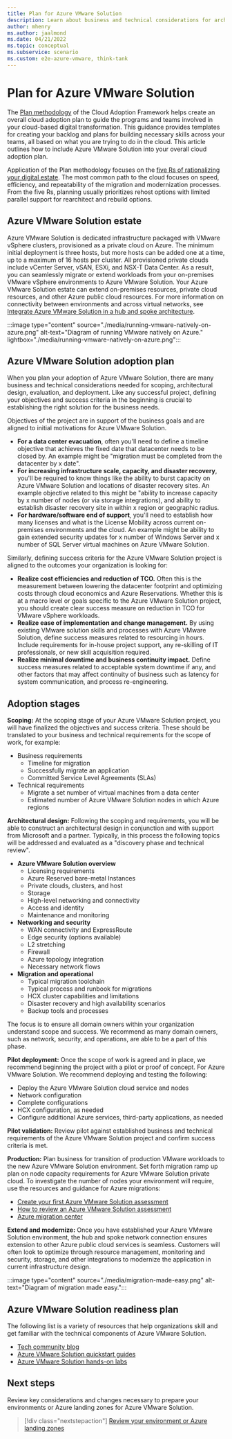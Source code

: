 ```yaml
---
title: Plan for Azure VMware Solution
description: Learn about business and technical considerations for architectural design, evaluation, and deployment of Azure VMware Solution
author: mhenry
ms.author: jaalmond
ms.date: 04/21/2022
ms.topic: conceptual
ms.subservice: scenario
ms.custom: e2e-azure-vmware, think-tank
---
```


# Plan for Azure VMware Solution

The [Plan methodology](../../plan/index.md) of the Cloud Adoption Framework helps create an overall cloud adoption plan to guide the programs and teams involved in your cloud-based digital transformation. This guidance provides templates for creating your backlog and plans for building necessary skills across your teams, all based on what you are trying to do in the cloud. This article outlines how to include Azure VMware Solution into your overall cloud adoption plan.

Application of the Plan methodology focuses on the [five Rs of rationalizing your digital estate](../../digital-estate/5-rs-of-rationalization.md). The most common path to the cloud focuses on speed, efficiency, and repeatability of the migration and modernization processes. From the five Rs, planning usually prioritizes rehost options with limited parallel support for rearchitect and rebuild options.

## Azure VMware Solution estate

Azure VMware Solution is dedicated infrastructure packaged with VMware vSphere clusters, provisioned as a private cloud on Azure. The minimum initial deployment is three hosts, but more hosts can be added one at a time, up to a maximum of 16 hosts per cluster. All provisioned private clouds include vCenter Server, vSAN, ESXi, and NSX-T Data Center. As a result, you can seamlessly migrate or extend workloads from your on-premises VMware vSphere environments to Azure VMware Solution. Your Azure VMware Solution estate can extend on-premises resources, private cloud resources, and other Azure public cloud resources. For more information on connectivity between environments and across virtual networks, see [Integrate Azure VMware Solution in a hub and spoke architecture](/azure/azure-vmware/concepts-hub-and-spoke).

:::image type="content" source="./media/running-vmware-natively-on-azure.png" alt-text="Diagram of running VMware natively on Azure." lightbox="./media/running-vmware-natively-on-azure.png":::

## Azure VMware Solution adoption plan

When you plan your adoption of Azure VMware Solution, there are many business and technical considerations needed for scoping, architectural design, evaluation, and deployment. Like any successful project, defining your objectives and success criteria in the beginning is crucial to establishing the right solution for the business needs.

Objectives of the project are in support of the business goals and are aligned to initial motivations for Azure VMware Solution.

- **For a data center evacuation**, often you'll need to define a timeline objective that achieves the fixed date that datacenter needs to be closed by. An example might be "migration must be completed from the datacenter by x date".
- **For increasing infrastructure scale, capacity, and disaster recovery**, you'll be required to know things like the ability to burst capacity on Azure VMware Solution and locations of disaster recovery sites. An example objective related to this might be "ability to increase capacity by x number of nodes (or via storage integrations), and ability to establish disaster recovery site in within x region or geographic radius.
- **For hardware/software end of support**, you'll need to establish how many licenses and what is the License Mobility across current on-premises environments and the cloud. An example might be ability to gain extended security updates for x number of Windows Server and x number of SQL Server virtual machines on Azure VMware Solution.

Similarly, defining success criteria for the Azure VMware Solution project is aligned to the outcomes your organization is looking for:

- **Realize cost efficiencies and reduction of TCO.** Often this is the measurement between lowering the datacenter footprint and optimizing costs through cloud economics and Azure Reservations. Whether this is at a macro level or goals specific to the Azure VMware Solution project, you should create clear success measure on reduction in TCO for VMware vSphere workloads.
- **Realize ease of implementation and change management.** By using existing VMware solution skills and processes with Azure VMware Solution, define success measures related to resourcing in hours. Include requirements for in-house project support, any re-skilling of IT professionals, or new skill acquisition required.
- **Realize minimal downtime and business continuity impact.** Define success measures related to acceptable system downtime if any, and other factors that may affect continuity of business such as latency for system communication, and process re-engineering.

## Adoption stages

**Scoping:** At the scoping stage of your Azure VMware Solution project, you will have finalized the objectives and success criteria. These should be translated to your business and technical requirements for the scope of work, for example:

- Business requirements
  - Timeline for migration
  - Successfully migrate an application
  - Committed Service Level Agreements (SLAs)
- Technical requirements
  - Migrate a set number of virtual machines from a data center
  - Estimated number of Azure VMware Solution nodes in which Azure regions

**Architectural design:** Following the scoping and requirements, you will be able to construct an architectural design in conjunction and with support from Microsoft and a partner. Typically, in this process the following topics will be addressed and evaluated as a "discovery phase and technical review".

- **Azure VMware Solution overview**
  - Licensing requirements
  - Azure Reserved bare-metal Instances
  - Private clouds, clusters, and host
  - Storage
  - High-level networking and connectivity
  - Access and identity
  - Maintenance and monitoring
- **Networking and security**
  - WAN connectivity and ExpressRoute
  - Edge security (options available)
  - L2 stretching
  - Firewall
  - Azure topology integration
  - Necessary network flows
- **Migration and operational**
  - Typical migration toolchain
  - Typical process and runbook for migrations
  - HCX cluster capabilities and limitations
  - Disaster recovery and high availability scenarios
  - Backup tools and processes

The focus is to ensure all domain owners within your organization understand scope and success. We recommend as many domain owners, such as network, security, and operations, are able to be a part of this phase.

**Pilot deployment:** Once the scope of work is agreed and in place, we recommend beginning the project with a pilot or proof of concept. For Azure VMware Solution. We recommend deploying and testing the following:

- Deploy the Azure VMware Solution cloud service and nodes
- Network configuration
- Complete configurations
- HCX configuration, as needed
- Configure additional Azure services, third-party applications, as needed

**Pilot validation:** Review pilot against established business and technical requirements of the Azure VMware Solution project and confirm success criteria is met.

**Production:** Plan business for transition of production VMware workloads to the new Azure VMware Solution environment. Set forth migration ramp up plan on node capacity requirements for Azure VMware Solution private cloud. To investigate the number of nodes your environment will require, use the resources and guidance for Azure migrations:

- [Create your first Azure VMware Solution assessment](/azure/migrate/how-to-create-azure-vmware-solution-assessment)
- [How to review an Azure VMware Solution assessment](/azure/migrate/tutorial-assess-vmware-azure-vmware-solution)
- [Azure migration center](https://azure.microsoft.com/migration/)

**Extend and modernize:** Once you have established your Azure VMware Solution environment, the hub and spoke network connection ensures extension to other Azure public cloud services is seamless. Customers will often look to optimize through resource management, monitoring and security, storage, and other integrations to modernize the application in current infrastructure design.

:::image type="content" source="./media/migration-made-easy.png" alt-text="Diagram of migration made easy.":::

## Azure VMware Solution readiness plan

The following list is a variety of resources that help organizations skill and get familiar with the technical components of Azure VMware Solution.

- [Tech community blog](https://techcommunity.microsoft.com/t5/azure-migration-and/bg-p/AzureMigrationBlog)
- [Azure VMware Solution quickstart guides](/azure/azure-vmware/plan-private-cloud-deployment)
- [Azure VMware Solution hands-on labs](https://web.hol.vmware.com/landingPages/index.aspx?id=PN5RRQA9)

## Next steps

Review key considerations and changes necessary to prepare your environments or Azure landing zones for Azure VMware Solution.

> [!div class="nextstepaction"]
> [Review your environment or Azure landing zones](./ready.md)
